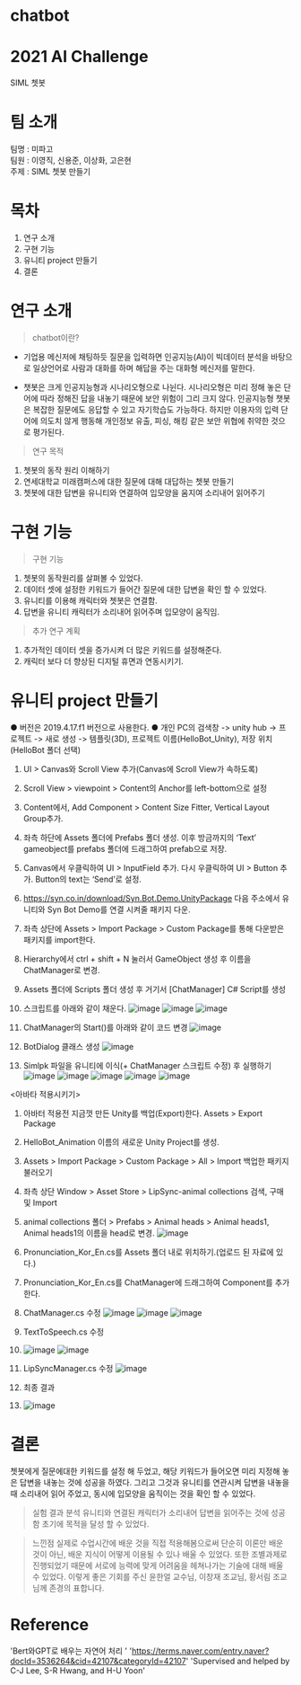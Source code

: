 # chatbot
# 2021 AI Challenge   
SIML 쳇봇

# 팀 소개
팀명 : 미파고    
팀원 : 이영직, 신용준, 이상화, 고은현  
주제 : SIML 쳇봇 만들기


# 목차
1. 연구 소개
2. 구현 기능
3. 유니티 project 만들기
4. 결론

# 연구 소개
> chatbot이란?  
* 기업용 메신저에 채팅하듯 질문을 입력하면 인공지능(AI)이 빅데이터 분석을 바탕으로 일상언어로 사람과 대화를 하며 해답을 주는 대화형 메신저를 말한다.

* 챗봇은 크게 인공지능형과 시나리오형으로 나뉜다.
시나리오형은 미리 정해 놓은 단어에 따라 정해진 답을 내놓기 때문에 보안 위험이 그리 크지 않다.
인공지능형 챗봇은 복잡한 질문에도 응답할 수 있고 자기학습도 가능하다. 하지만 이용자의 입력 단어에 의도치 않게 행동해 개인정보 유출, 피싱, 해킹 같은 보안 위협에 취약한 것으로 평가된다.

> 연구 목적
1. 쳇봇의 동작 원리 이해하기
2. 연세대학교 미래캠퍼스에 대한 질문에 대해 대답하는 쳇봇 만들기
3. 쳇봇에 대한 답변을 유니티와 연결하여 입모양을 움지여 소리내어 읽어주기


# 구현 기능
> 구현 기능
1. 쳇봇의 동작원리를 살펴볼 수 있었다.
2. 데이터 셋에 설정한 키워드가 들어간 질문에 대한 답변을 확인 할 수 있었다.
3. 유니티를 이용해 캐릭터와 쳇봇은 연결함. 
4. 답변을 유니티 캐릭터가 소리내어 읽어주며 입모양이 움직임.


>  추가 연구 계획
1. 추가적인 데이터 셋을 증가시켜 더 많은 키워드를 설정해준다.  
2. 캐릭터 보다 더 향상된 디지털 휴면과 연동시키기.  


# 유니티 project 만들기
● 버전은 2019.4.17.f1 버전으로 사용한다.
● 개인 PC의 검색창 -> unity hub -> 프로젝트 -> 새로 생성 -> 템플릿(3D), 프로젝트 이름(HelloBot_Unity), 저장 위치(HelloBot 폴더 선택)
1. UI > Canvas와 Scroll View 추가(Canvas에 Scroll View가 속하도록)
2. Scroll View > viewpoint > Content의 Anchor를 left-bottom으로 설정
3. Content에서, Add Component > Content Size Fitter, Vertical Layout Group추가.
4. 좌측 하단에 Assets 폴더에 Prefabs 폴더 생성. 이후 방금까지의 ‘Text’ gameobject를 prefabs 폴더에 드래그하여 prefab으로 저장.
5. Canvas에서 우클릭하여 UI > InputField 추가. 다시 우클릭하여 UI > Button 추가. Button의 text는 ‘Send’로 설정.
6. https://syn.co.in/download/Syn.Bot.Demo.UnityPackage 다음 주소에서 유니티와 Syn Bot Demo를 연결 시켜줄 패키지 다운.
7. 좌측 상단에 Assets > Import Package > Custom Package를 통해 다운받은 패키지를 import한다.
8. Hierarchy에서 ctrl + shift + N 눌러서 GameObject 생성 후 이름을 ChatManager로 변경.
9. Assets 폴더에 Scripts 폴더 생성 후 거기서 [ChatManager] C# Script를 생성
10. 스크립트를 아래와 같이 채운다.
 ![image](https://user-images.githubusercontent.com/91588673/147665273-fbb424b9-aa27-4894-bb41-db65074c7a7f.png)
![image](https://user-images.githubusercontent.com/91588673/147665278-7fe9cd7a-828c-4c08-9b6d-6814fae27840.png)
![image](https://user-images.githubusercontent.com/91588673/147665292-b9b6e0ff-8d47-4d9d-9cc3-c9e5c01d1f6a.png)

11. ChatManager의 Start()를 아래와 같이 코드 변경 ![image](https://user-images.githubusercontent.com/91588673/147665321-1cbe309e-f650-4f7b-86d5-8d508e76ac94.png)
12. BotDialog 클래스 생성
![image](https://user-images.githubusercontent.com/91588673/147665333-e1d8769d-b220-4a89-8be6-605aee399f9c.png)

13. Simlpk 파일을 유니티에 이식(+ ChatManager 스크립트 수정) 후 실행하기
![image](https://user-images.githubusercontent.com/91588673/147665350-6631242c-ad3c-4a29-8e37-a02c37a278bf.png)
![image](https://user-images.githubusercontent.com/91588673/147665360-0d57d783-c405-432f-97b8-3fb1f5f9a1db.png)
![image](https://user-images.githubusercontent.com/91588673/147665369-17199861-cc3f-484d-a6a0-10ef2eb1bde7.png)
![image](https://user-images.githubusercontent.com/91588673/147665381-bba58da4-a377-438b-9544-947378c3b83e.png)
![image](https://user-images.githubusercontent.com/91588673/147665389-5709841c-ed0b-48d7-9152-d945be56c3de.png)


<아바타 적용시키기>
1. 아바터 적용전 지금껏 만든 Unity를 백업(Export)한다. Assets > Export Package
2. HelloBot_Animation 이름의 새로운 Unity Project를 생성.
3. Assets > Import Package > Custom Package > All > Import 백업한 패키지 불러오기
4. 좌측 상단 Window > Asset Store > LipSync-animal collections 검색, 구매 및 Import
5. animal collections 폴더 > Prefabs > Animal heads > Animal heads1, Animal heads1의 이름을 head로 변경.
 ![image](https://user-images.githubusercontent.com/91588673/147665446-af6c5388-56c6-4960-8b9c-e2fcb38a6c2c.png)
6. Pronunciation_Kor_En.cs를 Assets 폴더 내로 위치하기.(업로드 된 자료에 있다.)
7. Pronunciation_Kor_En.cs를 ChatManager에 드래그하여 Component를 추가한다.
8. ChatManager.cs 수정
![image](https://user-images.githubusercontent.com/91588673/147665545-45bd3af1-e586-4cdf-8520-9ea5c70e98ae.png)
![image](https://user-images.githubusercontent.com/91588673/147665552-66a39ef7-ecc3-482c-b81b-98bfa9088d04.png)
![image](https://user-images.githubusercontent.com/91588673/147665559-ba4f9996-9b51-4b18-8cd6-f6824dfda59e.png)
9. TextToSpeech.cs 수정
10. ![image](https://user-images.githubusercontent.com/91588673/147665575-3b2a4bd3-4d61-4199-94a0-478bc94dafb1.png)
![image](https://user-images.githubusercontent.com/91588673/147665580-50c2e302-f319-4859-b918-0c614ef1be04.png)

10. LipSyncManager.cs 수정
 ![image](https://user-images.githubusercontent.com/91588673/147665597-2864a214-7991-4142-b37d-11b4d107c049.png)
11. 최종 결과
12. ![image](https://user-images.githubusercontent.com/91588673/147665619-d8cda1c5-a6f9-4a3b-97f0-591cbd20b2bb.png)


# 결론
쳇봇에게 질문에대한 키워드를 설정 해 두었고, 해당 키워드가 들어오면 미리 지정해 놓은 답변을 내놓는 것에 성공을 하였다. 그리고 그것과 유니티를 연관시켜 답변을 내놓을 때 소리내어 읽어 주었고,
동시에 입모양을 움직이는 것을 확인 할 수 있었다.

> 실험 결과 분석
유니티와 연결된 캐릭터가 소리내어 답변을 읽어주는 것에 성공함 초기에 목적을 달성 할 수 있었다.

>느낀점
실제로 수업시간에 배운 것을 직접 적용해봄으로써 단순히 이론만 배운 것이 아닌, 배운 지식이 어떻게 이용될 수 있나 배울 수 있었다. 또한 조별과제로 진행되었기 때문에 서로에 능력에 맞게
어려움을 헤쳐나가는 기술에 대해 배울 수 있었다. 이렇게 좋은 기회를 주신 윤한얼 교수님, 이창재 조교님, 황서림 조교님께 존경의 표합니다.


# Reference  
'Bert와GPT로 배우는 자연어 처리 '
'https://terms.naver.com/entry.naver?docId=3536264&cid=42107&categoryId=42107'
'Supervised and helped by C-J Lee, S-R Hwang, and H-U Yoon'
